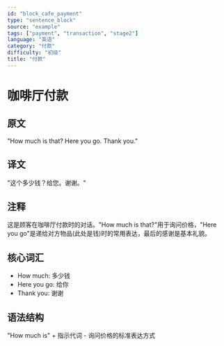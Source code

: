 ```yaml
---
id: "block_cafe_payment"
type: "sentence_block"
source: "example"
tags: ["payment", "transaction", "stage2"]
language: "英语"
category: "付款"
difficulty: "初级"
title: "付款"
---
```


# 咖啡厅付款

## 原文
"How much is that? Here you go. Thank you."

## 译文
"这个多少钱？给您。谢谢。"

## 注释
这是顾客在咖啡厅付款时的对话。"How much is that?"用于询问价格，"Here you go"是递给对方物品(此处是钱)时的常用表达，最后的感谢是基本礼貌。

## 核心词汇
- How much: 多少钱
- Here you go: 给你
- Thank you: 谢谢

## 语法结构
"How much is" + 指示代词 - 询问价格的标准表达方式 